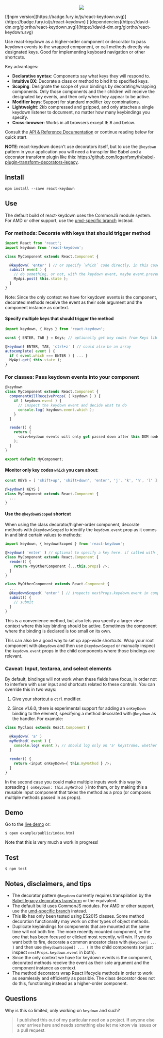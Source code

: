 <p align="center">
  <a href="http://glortho.github.io/react-keydown/example/index.html" target="_blank"><img src="https://raw.githubusercontent.com/glortho/react-keydown/master/example/public/react-keydown-logo.png" /></a>
</p>
[![npm version](https://badge.fury.io/js/react-keydown.svg)](https://badge.fury.io/js/react-keydown)
[![dependencies](https://david-dm.org/glortho/react-keydown.svg)](https://david-dm.org/glortho/react-keydown.svg)

Use react-keydown as a higher-order component or decorator to pass keydown
events to the wrapped component, or call methods directly via designated keys. Good 
for implementing keyboard navigation or other shortcuts.

Key advantages:

* **Declarative syntax**: Components say what keys they will respond to.
* **Intuitive DX**: Decorate a class or method to bind it to specified keys.
* **Scoping**: Designate the scope of your bindings by decorating/wrapping components. Only those components and their children will receive the designated key events, and then only when they appear to be active.
* **Modifier keys**: Support for standard modifier key combinations.
* **Lightweight**: 2kb compressed and gzipped, and only attaches a single keydown listener to document, no matter how many keybindings you specify.
* **Cross-browser**: Works in all browsers except IE 8 and below.

Consult the [API & Reference Documentation](https://github.com/jedverity/react-keydown/wiki/API-&-Reference) or continue reading below for quick start.

**NOTE**: react-keydown doesn't use decorators itself, but to use the `@keydown` pattern in your application you will need a transpiler like Babel and a decorator transform plugin like this: https://github.com/loganfsmyth/babel-plugin-transform-decorators-legacy.

## Install

```
npm install --save react-keydown
```

## Use

The default build of react-keydown uses the CommonJS module system. For
AMD or other support, use the [umd-specific
branch](https://github.com/jedverity/react-keydown/tree/master-umd) instead.

### For methods: Decorate with keys that should trigger method

```javascript
import React from 'react';
import keydown from 'react-keydown';

class MyComponent extends React.Component {

  @keydown( 'enter' ) // or specify `which` code directly, in this case 13
  submit( event ) {
    // do something, or not, with the keydown event, maybe event.preventDefault()
    MyApi.post( this.state );
  }
}
```

Note: Since the only context we have for keydown events is the component, decorated methods receive the event as their sole argument and the component instance as context.

#### Specify multiple keys that should trigger the method

```javascript
import keydown, { Keys } from 'react-keydown';

const { ENTER, TAB } = Keys; // optionally get key codes from Keys lib to check against later

@keydown( ENTER, TAB, 'ctrl+z' ) // could also be an array
autocomplete( event ) {
  if ( event.which === ENTER ) { ... }
  MyApi.get( this.state );
}
```

### For classes: Pass keydown events into your component

```javascript
@keydown
class MyComponent extends React.Component {
  componentWillReceiveProps( { keydown } ) {
    if ( keydown.event ) {
      // inspect the keydown event and decide what to do
      console.log( keydown.event.which );
    }
  }

  render() {
    return (
      <div>keydown events will only get passed down after this DOM node mounts or is clicked on</div>
    );
  }
}

export default MyComponent;
```

#### Monitor only key codes `which` you care about:

```javascript
const KEYS = [ 'shift+up', 'shift+down', 'enter', 'j', 'k', 'h', 'l' ];

@keydown( KEYS )
class MyComponent extends React.Component {
  ...
}
```

#### Use the `@keydownScoped` shortcut

When using the class decorator/higher-order component, decorate methods with `@keydownScoped` to identify the `keydown.event` prop as it comes in and bind certain values to methods:

```javascript
import keydown, { keydownScoped } from 'react-keydown';

@keydown( 'enter' ) // optional to specify a key here. if called with just @keydown, all key events will get passed down
class MyComponent extends React.Component {
  render() {
    return <MyOtherComponent {...this.props} />;
  }
}

class MyOtherComponent extends React.Component {
  ...
  @keydownScoped( 'enter' ) // inspects nextProps.keydown.event in componentWillReceiveProps behind the scenes
  submit() {
    // submit
  }
}
```

This is a convenience method, but also lets you specify a larger view context where this key binding should be active. Sometimes the component where the binding is declared is too small on its own.

This can also be a good way to set up app-wide shortcuts. Wrap your root component with `@keydown` and then use  `@keydownScoped` or manually inspect the `keydown.event` props in the child components where those bindings are relevant.

### Caveat: Input, textarea, and select elements

By default, bindings will not work when these fields have focus, in order not to interfere with user input and shortcuts related to these controls. You can override this in two ways:

1. Give your shortcut a `ctrl` modifier.

2. Since v1.6.0, there is experimental support for adding an `onKeyDown` binding to the element, specifying a method decorated with `@keydown` as the handler. For example:

```javascript
class MyClass extends React.Component {

  @keydown( 'a' )
  myMethod( event ) {
    console.log( event ); // should log only on 'a' keystroke, whether input is focused or not
  }
  
  render() {
    return <input onKeyDown={ this.myMethod } />;
  }
}
```

In the second case you could make multiple inputs work this way by spreading `{ onKeyDown: this.myMethod }` into them, or by making this a reusable input component that takes the method as a prop (or composes multiple methods passed in as props).

## Demo

Go to the [live
demo](http://glortho.github.io/react-keydown/example/index.html) or:

```
$ open example/public/index.html
```

Note that this is very much a work in progress!

## Test

```
$ npm test
```
  

## Notes, disclaimers, and tips

* The decorator pattern `@keydown` currently requires transpilation by
  the [Babel legacy decorators transform](https://github.com/loganfsmyth/babel-plugin-transform-decorators-legacy) or the equivalent.
* The default build uses CommonJS modules. For AMD or other support, use the
  [umd-specific
  branch](https://github.com/jedverity/react-keydown/tree/master-umd) instead.
* This lib has only been tested using ES2015 classes. Some method decoration
  functionality may work on other types of object methods.
* Duplicate keybindings for components that are mounted at the same time will
  not both fire. The more recently mounted component, or the one that has been
  focused or clicked most recently, will win. If you do want both to fire,
  decorate a common ancestor class with `@keydown( ... )` and then use
  `@keydownScoped( ... )` in the child components (or just inspect
  `nextProps.keydown.event` in both).
* Since the only context we have for keydown events is the component, decorated
  methods receive the event as their sole argument and the component instance as
  context.
* The method decorators wrap React lifecycle methods in order to work
  as seamlessly and efficiently as possible. The class decorator does not do
  this, functioning instead as a higher-order component.

## Questions

Why is this so limited, only working on `keydown` and such?

> I published this out of my particular need on a project. If anyone else ever
arrives here and needs something else let me know via issues or a pull request.

